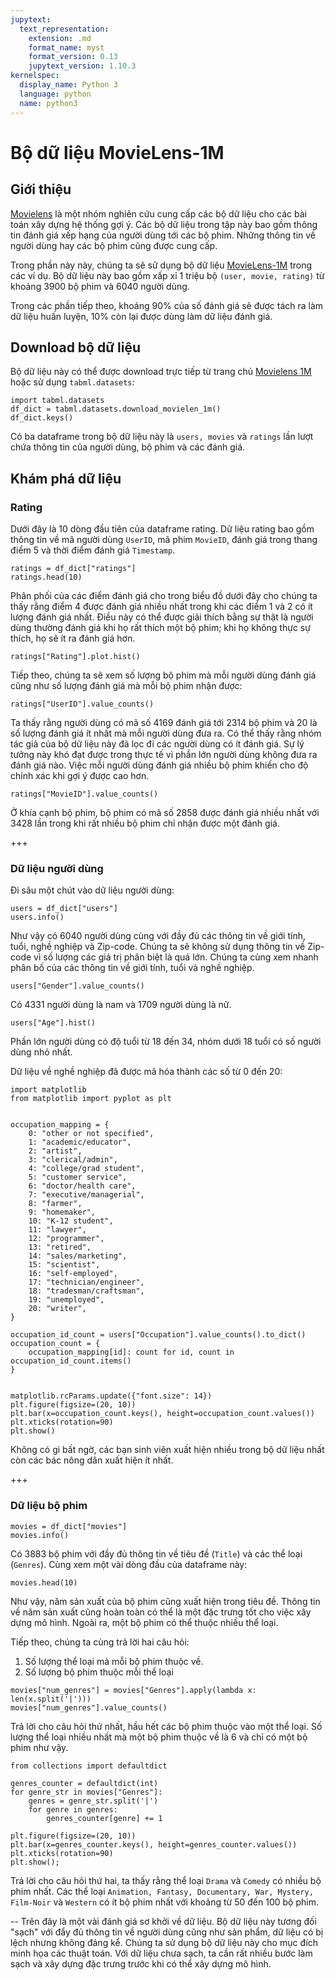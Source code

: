 ```yaml
---
jupytext:
  text_representation:
    extension: .md
    format_name: myst
    format_version: 0.13
    jupytext_version: 1.10.3
kernelspec:
  display_name: Python 3
  language: python
  name: python3
---
```


# Bộ dữ liệu MovieLens-1M

## Giới thiệu

[Movielens](https://grouplens.org/datasets/movielens/) là một nhóm nghiên cứu cung cấp các bộ dữ liệu cho các bài toán xây dựng hệ thống gợi ý. Các bộ dữ liệu trong tập này bao gồm thông tin đánh giá xếp hạng của người dùng tới các bộ phim. Những thông tin về người dùng hay các bộ phim cũng được cung cấp.

Trong phần này này, chúng ta sẽ sử dụng bộ dữ liệu [MovieLens-1M](https://grouplens.org/datasets/movielens/1m/) trong các ví dụ. Bộ dữ liệu này bao gồm xấp xỉ 1 triệu bộ `(user, movie, rating)` từ khoảng 3900 bộ phim và 6040 người dùng.

Trong các phần tiếp theo, khoảng 90% của số đánh giá sẽ được tách ra làm dữ liệu huấn luyện, 10% còn lại được dùng làm dữ liệu đánh giá.

## Download bộ dữ liệu
Bộ dữ liệu này có thể được download trực tiếp từ trang chủ [Movielens 1M](https://grouplens.org/datasets/movielens/1m/) hoặc sử dụng `tabml.datasets`:

```{code-cell} ipython3
import tabml.datasets
df_dict = tabml.datasets.download_movielen_1m()
df_dict.keys()
```

Có ba dataframe trong bộ dữ liệu này là `users, movies` và `ratings` lần lượt chứa thông tin của người dùng, bộ phim và các đánh giá.


## Khám phá dữ liệu

### Rating

Dưới đây là 10 dòng đầu tiên của dataframe rating. Dữ liệu rating bao gồm thông tin về mã người dùng `UserID`, mã phim `MovieID`, đánh giá trong thang điểm 5 và thời điểm đánh giá `Timestamp`.

```{code-cell} ipython3
ratings = df_dict["ratings"]
ratings.head(10)
```

Phân phối của các điểm đánh giá cho trong biểu đồ dưới đây cho chúng ta thấy rằng điểm 4 được đánh giá nhiều nhất trong khi các điểm 1 và 2 có ít lượng đánh giá nhất. Điều này có thể được giải thích bằng sự thật là người dùng thường đánh giá khi họ rất thích một bộ phim; khi họ không thực sự thích, họ sẽ ít ra đánh giá hơn.

```{code-cell} ipython3
ratings["Rating"].plot.hist()
```

Tiếp theo, chúng ta sẽ xem số lượng bộ phim mà mỗi người dùng đánh giá cũng như số lượng đánh giá mà mỗi bộ phim nhận được:

```{code-cell} ipython3
ratings["UserID"].value_counts()
```

Ta thấy rằng người dùng có mã số 4169 đánh giá tới 2314 bộ phim và 20 là số lượng đánh giá ít nhất mà mỗi người dùng đưa ra. Có thể thấy rằng nhóm tác giả của bộ dữ liệu này đã lọc đi các người dùng có ít đánh giá. Sự lý tưởng này khó đạt được trong thực tế vì phần lớn người dùng không đưa ra đánh giá nào. Việc mỗi người dùng đánh giá nhiều bộ phim khiến cho độ chính xác khi gợi ý được cao hơn.

```{code-cell} ipython3
ratings["MovieID"].value_counts()
```

Ở khía cạnh bộ phim, bộ phim có mã số 2858 được đánh giá nhiều nhất với 3428 lần trong khi rất nhiều bộ phim chỉ nhận được một đánh giá.

+++

### Dữ liệu người dùng

Đi sâu một chút vào dữ liệu người dùng:

```{code-cell} ipython3
users = df_dict["users"]
users.info()
```

Như vậy có 6040 người dùng cùng với đầy đủ các thông tin về giới tính, tuổi, nghề nghiệp và Zip-code. Chúng ta sẽ không sử dụng thông tin về Zip-code vì số lượng các giá trị phân biệt là quá lớn. Chúng ta cùng xem nhanh phân bố của các thông tin về giới tính, tuổi và nghề nghiệp.

```{code-cell} ipython3
users["Gender"].value_counts()
```

Có 4331 người dùng là nam và 1709 người dùng là nữ.

```{code-cell} ipython3
users["Age"].hist()
```

Phần lớn người dùng có độ tuổi từ 18 đến 34, nhóm dưới 18 tuổi có số người dùng nhỏ nhất.

Dữ liệu về nghề nghiệp đã được mã hóa thành các số từ 0 đến 20:

```{code-cell} ipython3
import matplotlib
from matplotlib import pyplot as plt


occupation_mapping = {
    0: "other or not specified",
    1: "academic/educator",
    2: "artist",
    3: "clerical/admin",
    4: "college/grad student",
    5: "customer service",
    6: "doctor/health care",
    7: "executive/managerial",
    8: "farmer",
    9: "homemaker",
    10: "K-12 student",
    11: "lawyer",
    12: "programmer",
    13: "retired",
    14: "sales/marketing",
    15: "scientist",
    16: "self-employed",
    17: "technician/engineer",
    18: "tradesman/craftsman",
    19: "unemployed",
    20: "writer",
}

occupation_id_count = users["Occupation"].value_counts().to_dict()
occupation_count = {
    occupation_mapping[id]: count for id, count in occupation_id_count.items()
}


matplotlib.rcParams.update({"font.size": 14})
plt.figure(figsize=(20, 10))
plt.bar(x=occupation_count.keys(), height=occupation_count.values())
plt.xticks(rotation=90)
plt.show()
```

Không có gì bất ngờ, các bạn sinh viên xuất hiện nhiều trong bộ dữ liệu nhất còn các bác nông dân xuất hiện ít nhất.

+++

### Dữ liệu bộ phim

```{code-cell} ipython3
movies = df_dict["movies"]
movies.info()
```

Có 3883 bộ phim với đầy đủ thông tin về tiêu đề (`Title`) và các thể loại (`Genres`). Cùng xem một vài dòng đầu của dataframe này:

```{code-cell} ipython3
movies.head(10)
```

Như vậy, năm sản xuất của bộ phim cũng xuất hiện trong tiêu đề. Thông tin về năm sản xuất cũng hoàn toàn có thể là một đặc trưng tốt cho việc xây dựng mô hình. Ngoài ra, một bộ phim có thể thuộc nhiều thể loại.

Tiếp theo, chúng ta cùng trả lời hai câu hỏi:

1. Số lượng thể loại mà mỗi bộ phim thuộc về.
2. Số lượng bộ phim thuộc mỗi thể loại

```{code-cell} ipython3
movies["num_genres"] = movies["Genres"].apply(lambda x: len(x.split('|')))
movies["num_genres"].value_counts()
```

Trả lời cho câu hỏi thứ nhất, hầu hết các bộ phim thuộc vào một thể loại. Số lượng thể loại nhiều nhất mà một bộ phim thuộc về là 6 và chỉ có một bộ phim như vậy.

```{code-cell} ipython3
from collections import defaultdict

genres_counter = defaultdict(int)
for genre_str in movies["Genres"]:
    genres = genre_str.split('|')
    for genre in genres:
        genres_counter[genre] += 1
        
plt.figure(figsize=(20, 10))
plt.bar(x=genres_counter.keys(), height=genres_counter.values())
plt.xticks(rotation=90)
plt.show();
```

Trả lời cho câu hỏi thứ hai, ta thấy rằng thể loại `Drama` và `Comedy` có nhiều bộ phim nhất. Các thể loại `Animation, Fantasy, Documentary, War, Mystery, Film-Noir` và `Western` có ít bộ phim nhất với khoảng từ 50 đến 100 bộ phim.

--
Trên đây là một vài đánh giá sơ khởi về dữ liệu. Bộ dữ liệu này tương đối "sạch" với đẩy đủ thông tin về người dùng cũng như sản phẩm, dữ liệu có bị lệch nhưng không đáng kể. Chúng ta sử dụng bộ dữ liệu này cho mục đích minh họa các thuật toán. Với dữ liệu chưa sạch, ta cần rất nhiều bước làm sạch và xây dựng đặc trưng trước khi có thể xây dựng mô hình.

